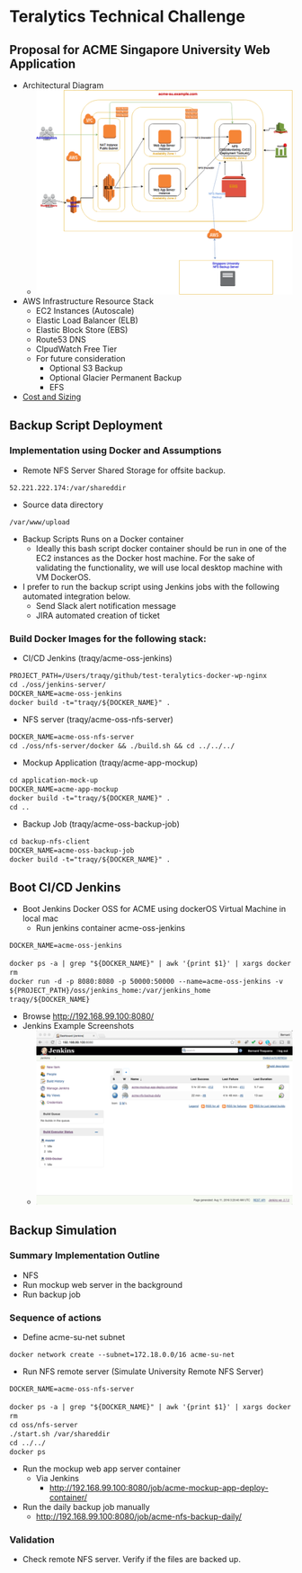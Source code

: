 # Teralytics Technical Challenge

## Proposal for ACME Singapore University Web Application
  * Architectural Diagram
    * ![Image](./docs/acme-aws-diagram.png?raw=true)
  * AWS Infrastructure Resource Stack 
    * EC2 Instances (Autoscale)
    * Elastic Load Balancer (ELB)
    * Elastic Block Store (EBS)
    * Route53 DNS
    * ClpudWatch Free Tier
    * For future consideration
      * Optional S3 Backup
      * Optional Glacier Permanent Backup
      * EFS
  * [Cost and Sizing](https://github.com/traqy/test-teralytics-docker-wp-nginx/raw/acme-su-webapp/docs/Tera-Test%20ACME-SU%20Proposal.xlsx)


## Backup Script Deployment
### Implementation using Docker and Assumptions
  * Remote NFS Server Shared Storage for offsite backup.
```
52.221.222.174:/var/shareddir
```
  * Source data directory
```
/var/www/upload
```
  * Backup Scripts Runs on a Docker container
    * Ideally this bash script docker container should be run in one of the EC2 instances as the Docker host machine. For the sake of validating the functionality, we will use local desktop machine with VM DockerOS.
  * I prefer to run the backup script using Jenkins jobs with the following automated integration below. 
      * Send Slack alert notification message
      * JIRA automated creation of ticket

### Build Docker Images for the following stack:
  * CI/CD Jenkins (traqy/acme-oss-jenkins)
```
PROJECT_PATH=/Users/traqy/github/test-teralytics-docker-wp-nginx
cd ./oss/jenkins-server/
DOCKER_NAME=acme-oss-jenkins
docker build -t="traqy/${DOCKER_NAME}" .
```
  * NFS server (traqy/acme-oss-nfs-server)
```
DOCKER_NAME=acme-oss-nfs-server
cd ./oss/nfs-server/docker && ./build.sh && cd ../../../
```   
   * Mockup Application (traqy/acme-app-mockup)
```
cd application-mock-up
DOCKER_NAME=acme-app-mockup
docker build -t="traqy/${DOCKER_NAME}" .
cd ..
```
   * Backup Job (traqy/acme-oss-backup-job)
```
cd backup-nfs-client
DOCKER_NAME=acme-oss-backup-job
docker build -t="traqy/${DOCKER_NAME}" .
```

## Boot CI/CD Jenkins

  * Boot Jenkins Docker OSS for ACME using dockerOS Virtual Machine in local mac
    * Run jenkins container acme-oss-jenkins
```
DOCKER_NAME=acme-oss-jenkins

docker ps -a | grep "${DOCKER_NAME}" | awk '{print $1}' | xargs docker rm
docker run -d -p 8080:8080 -p 50000:50000 --name=acme-oss-jenkins -v ${PROJECT_PATH}/oss/jenkins_home:/var/jenkins_home traqy/${DOCKER_NAME}
```
  * Browse http://192.168.99.100:8080/
  * Jenkins Example Screenshots
    * ![Image](./docs/acme-jenkins_screenshot.png?raw=true)

## Backup Simulation

### Summary Implementation Outline

  * NFS
  * Run mockup web server in the background
  * Run backup job

### Sequence of actions
  * Define acme-su-net subnet
```
docker network create --subnet=172.18.0.0/16 acme-su-net
```
  * Run NFS remote server (Simulate University Remote NFS Server)
```
DOCKER_NAME=acme-oss-nfs-server

docker ps -a | grep "${DOCKER_NAME}" | awk '{print $1}' | xargs docker rm
cd oss/nfs-server 
./start.sh /var/shareddir 
cd ../../
docker ps
```
  * Run the mockup web app server container
    * Via Jenkins
      * http://192.168.99.100:8080/job/acme-mockup-app-deploy-container/
  * Run the daily backup job manually
    * http://192.168.99.100:8080/job/acme-nfs-backup-daily/

### Validation

  * Check remote NFS server. Verify if the files are backed up.
